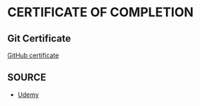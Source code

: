 # CERTIFICATE OF COMPLETION
 ## Git Certificate
[GitHub certificate](https://github.com/chandrakant100/Certificate-of-completion/blob/master/UC-336C1PV1.pdf)
## SOURCE
+ [Udemy](https://www.udemy.com/certificate/UC-336C1PV1/)
